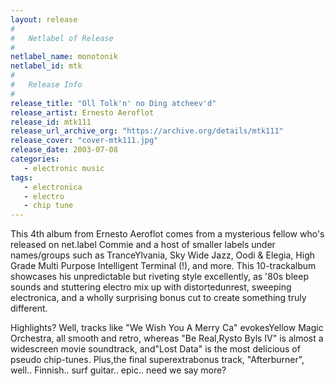 ```yaml
---
layout: release
#
#   Netlabel of Release
#
netlabel_name: monotonik
netlabel_id: mtk
#
#   Release Info
#
release_title: "Oll Tolk'n' no Ding atcheev'd"
release_artist: Ernesto Aeroflot
release_id: mtk111
release_url_archive_org: "https://archive.org/details/mtk111"
release_cover: "cover-mtk111.jpg"
release_date: 2003-07-08
categories:
   - electronic music
tags:
   - electronica
   - electro
   - chip tune
---
```

This 4th album from Ernesto Aeroflot comes from a mysterious fellow who's released on net.label Commie and a host of smaller labels under names/groups such as TranceYlvania, Sky Wide Jazz, Oodi &amp; Elegia, High Grade Multi Purpose Intelligent Terminal (!), and more. This 10-trackalbum showcases his unpredictable but riveting style excellently, as '80s bleep sounds and stuttering electro mix up with distortedunrest, sweeping electronica, and a wholly surprising bonus cut to create something truly different.

Highlights? Well, tracks like "We Wish You A Merry Ca" evokesYellow Magic Orchestra, all smooth and retro, whereas "Be Real,Rysto Byls IV" is almost a widescreen movie soundtrack, and"Lost Data" is the most delicious of pseudo chip-tunes. Plus,the final superextrabonus track, "Afterburner", well.. Finnish.. surf guitar.. epic.. need we say more?


